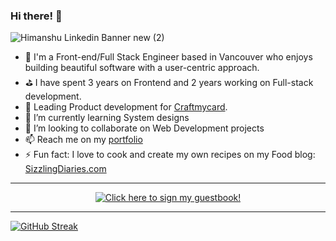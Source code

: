 ### Hi there! 👋


![Himanshu Linkedin Banner new (2)](https://github.com/user-attachments/assets/6bc50dc8-21f3-415d-ba11-a90e94b22f75)




- 👋 I'm a Front-end/Full Stack Engineer based in Vancouver who enjoys building beautiful software with a user-centric approach.
- ⛳️ I have spent 3 years on Frontend and 2 years working on Full-stack development. 
- 🎉 Leading Product development for [Craftmycard](https://craftmycard.com/).
- 🌱 I’m currently learning System designs
- 👯 I’m looking to collaborate on Web Development projects
- 📫 Reach me on my [portfolio](https://himanshu.dev/)
- ⚡ Fun fact: I love to cook and create my own recipes on my Food blog: [SizzlingDiaries.com](https://sizzlingdiaries.com/)

---

<p align="center">
  <a href="https://gist.github.com/himanshuk-dev/0f07b3cf78f57954e8a615dea1a94d29">
    <img src="https://gist.githubusercontent.com/himanshuk-dev/0f07b3cf78f57954e8a615dea1a94d29/raw/1c79f8a2f799b7670462b22ac078955732d10a9f/guestbook.gif" alt="Click here to sign my guestbook!">
  </a>
</p>

<!-- ---

<img src="https://github-readme-stats.vercel.app/api/top-langs?username=himanshukumar30&layout=compact"/>
 -->
---


[![GitHub Streak](https://streak-stats.demolab.com?user=himanshuk-dev&mode=weekly)](https://git.io/streak-stats)


<!-- [![Top Langs](https://github-readme-stats.vercel.app/api/top-langs/?username=himanshukumar30&layout=compact)](https://github.com/himanshukumar30/github-readme-stats) -->

<!--
**himanshuk-dev/himanshuk-dev** is a ✨ _special_ ✨ repository because its `README.md` (this file) appears on your GitHub profile.

Here are some ideas to get you started:

- 🔭 I’m currently working on ...
- 🌱 I’m currently learning ...
- 👯 I’m looking to collaborate on ...
- 🤔 I’m looking for help with ...
- 💬 Ask me about ...
- 📫 How to reach me: ...
- 😄 Pronouns: ...
- ⚡ Fun fact: ...
-->
